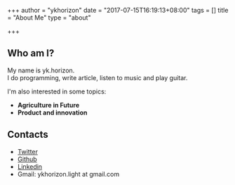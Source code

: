 +++
author = "ykhorizon"
date = "2017-07-15T16:19:13+08:00"
tags = []
title = "About Me"
type = "about"

+++
## Who am I?
My name is yk.horizon. <br/>
I do programming, write article, listen to music and play guitar.

I'm also interested in some topics:

- __Agriculture in Future__ 
- __Product and innovation__
  
## Contacts

- [Twitter](https://twitter.com/ykhorizon)
- [Github](https://github.com/ykhorzon)
- [Linkedin](https://www.linkedin.com/in/yu-kang-hu-78b95494/)
- Gmail: ykhorizon.light at gmail.com